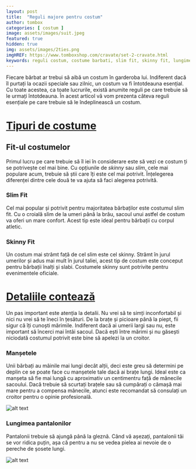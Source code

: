 ```yaml
---
layout: post
title:  "Reguli majore pentru costum"   
author: tombox
categories: [ costum ]
image: assets/images/suit.jpeg
featured: true
hidden: true
img: assets/images/2ties.png
imgHREF: https://www.tomboxshop.com/cravate/set-2-cravate.html
keywords: reguli costum, costume barbati, slim fit, skinny fit, lungimea pantalonilor, detalii costum, detaliile conteaza, mansete camasa
---
```



Fiecare bărbat ar trebui să aibă un costum în garderoba lui. Indiferent dacă îl purtați la ocazii speciale sau zilnic, un costum va fi întotdeauna esențial. Cu toate acestea, ca toate lucrurile, există anumite reguli pe care trebuie să le urmați întotdeauna. În acest articol vă vom prezenta câteva reguli esențiale pe care trebuie să le îndeplinească un costum.

# <u>Tipuri de costume</u>

## Fit-ul costumelor

Primul lucru pe care trebuie să îl iei în considerare este să vezi ce costum ți se potrivește cel mai bine. Cu opțiunile de <i>skinny</i> sau <i>slim</i>, cele mai populare acum, trebuie să știi care îți este cel mai potrivit. Înțelegerea diferenței dintre cele două te va ajuta să faci alegerea potrivită.

### Slim Fit

Cel mai popular și potrivit pentru majoritatea bărbaților este costumul slim fit. Cu o croială slim de la umeri până la brâu, sacoul unui astfel de costum va oferi un mare confort. Acest tip este ideal pentru bărbații cu corpul atletic.

### Skinny Fit

Un costum mai strâmt față de cel slim este cel skinny. Strâmt în jurul umerilor și adus mai mult în jurul taliei, acest tip de costum este conceput pentru bărbații înalți și slabi. Costumele skinny sunt potrivite pentru evenimentele oficiale.


# <u>Detaliile contează</u>

Un pas important este atenția la detalii. Nu vrei să te simți inconfortabil și nici nu vrei să te îneci în țesături. De la brațe și picioare până la piept, fii sigur că îți cunoști mărimile. Indiferent dacă ai umerii largi sau nu, este important să încerci mai întâi sacoul. Dacă ești între mărimi și nu găsești niciodată costumul potrivit este bine să apelezi la un croitor.

### Manșetele

Unii bărbați au mâinile mai lungi decât alții, deci este greu să determini pe deplin ce se poate face cu manșetele tale dacă ai brațe lungi. Ideal este ca manșeta să fie mai lungă cu aproximativ un centimentru față de mânecile sacoului. Dacă trebuie să scurtați brațele sau să cumpărați o cămașă mai mare pentru a compensa mânecile, atunci este recomandat să consulați un croitor pentru o opinie profesională.

![alt text](../../../../assets/images/cuffs.jpg)


### Lungimea pantalonilor

Pantalonii trebuie să ajungă până la gleznă. Când vă așezați, pantalonii tăi se vor ridica puțin, așa că pentru a nu se vedea pielea ai nevoie de o pereche de șosete lungi.

![alt text](../../../../assets/images/trousers.jpg)
